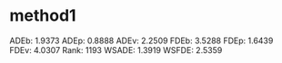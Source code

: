 # method1

ADEb: 1.9373
ADEp: 0.8888
ADEv: 2.2509
FDEb: 3.5288
FDEp: 1.6439
FDEv: 4.0307
Rank: 1193
WSADE: 1.3919
WSFDE: 2.5359